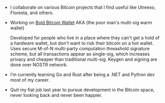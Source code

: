
- I collaborate on various Bitcoin projects that I find useful like Utreexo, Floresta, and others.
- Working on <a href="https://github.com/BoldBitcoinWallet/BBMTLib" target="_blank">Bold Bitcoin Wallet</a> AKA (the poor man's multi-sig warm wallet)
  
  Developed for people who live in a place where they can't get a hold of a hardware wallet, but don't want to risk their bitcoin on a hot wallet.
  Uses secure M-of-N multi-party computation threashold signature scheme, but all transactions appear as single-sig, which increases privacy and cheaper than traditional multi-sig.
  Keygen and signing are done over NOSTR network.

- I’m currently learning Go and Rust after being a .NET and Python dev most of my career.
- Quit my fiat job last year to pursue development in the Bitcoin space, never looking back and never been happier.
